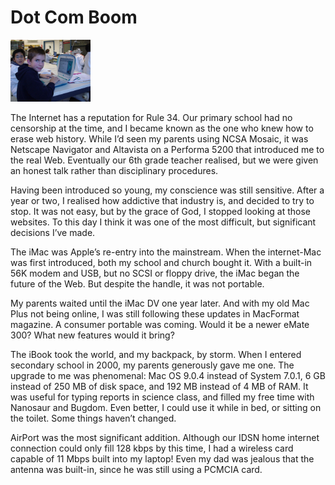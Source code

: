 # Dot Com Boom

<img class="aligncenter" alt="Me in class" src="https://raw.githubusercontent.com/peterburk/blog/master/dotcomboom.png" width="128">

The Internet has a reputation for Rule 34. Our primary school had no censorship at the time, and I became known as the one who knew how to erase web history. While I’d seen my parents using NCSA Mosaic, it was Netscape Navigator and Altavista on a Performa 5200 that introduced me to the real Web. Eventually our 6th grade teacher realised, but we were given an honest talk rather than disciplinary procedures.

Having been introduced so young, my conscience was still sensitive. After a year or two, I realised how addictive that industry is, and decided to try to stop. It was not easy, but by the grace of God, I stopped looking at those websites. To this day I think it was one of the most difficult, but significant decisions I’ve made.

The iMac was Apple’s re-entry into the mainstream. When the internet-Mac was first introduced, both my school and church bought it. With a built-in 56K modem and USB, but no SCSI or floppy drive, the iMac began the future of the Web. But despite the handle, it was not portable.

My parents waited until the iMac DV one year later. And with my old Mac Plus not being online, I was still following these updates in MacFormat magazine. A consumer portable was coming. Would it be a newer eMate 300? What new features would it bring?

The iBook took the world, and my backpack, by storm. When I entered secondary school in 2000, my parents generously gave me one. The upgrade to me was phenomenal: Mac OS 9.0.4 instead of System 7.0.1, 6 GB instead of 250 MB of disk space, and 192 MB instead of 4 MB of RAM. It was useful for typing reports in science class, and filled my free time with Nanosaur and Bugdom. Even better, I could use it while in bed, or sitting on the toilet. Some things haven’t changed.

AirPort was the most significant addition. Although our IDSN home internet connection could only fill 128 kbps by this time, I had a wireless card capable of 11 Mbps built into my laptop! Even my dad was jealous that the antenna was built-in, since he was still using a PCMCIA card.

